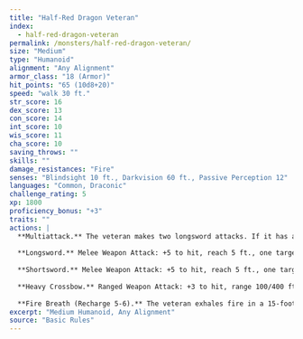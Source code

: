 ```yaml
---
title: "Half-Red Dragon Veteran"
index:
  - half-red-dragon-veteran
permalink: /monsters/half-red-dragon-veteran/
size: "Medium"
type: "Humanoid"
alignment: "Any Alignment"
armor_class: "18 (Armor)"
hit_points: "65 (10d8+20)"
speed: "walk 30 ft."
str_score: 16
dex_score: 13
con_score: 14
int_score: 10
wis_score: 11
cha_score: 10
saving_throws: ""
skills: ""
damage_resistances: "Fire"
senses: "Blindsight 10 ft., Darkvision 60 ft., Passive Perception 12"
languages: "Common, Draconic"
challenge_rating: 5
xp: 1800
proficiency_bonus: "+3"
traits: ""
actions: |
  **Multiattack.** The veteran makes two longsword attacks. If it has a shortsword drawn, it can also make a shortsword attack.
  
  **Longsword.** Melee Weapon Attack: +5 to hit, reach 5 ft., one target. Hit: 7 (1d8 + 3) slashing damage, or 8 (1d10 + 3) slashing damage if used with two hands.
  
  **Shortsword.** Melee Weapon Attack: +5 to hit, reach 5 ft., one target. Hit: 6 (1d6 + 3) piercing damage.
  
  **Heavy Crossbow.** Ranged Weapon Attack: +3 to hit, range 100/400 ft., one target. Hit: 6 (1d10 + 1) piercing damage.
  
  **Fire Breath (Recharge 5-6).** The veteran exhales fire in a 15-foot cone. Each creature in that area must make a DC 15 Dexterity saving throw, taking 24 (7d6) fire damage on a failed save, or half as much damage on a successful one.
excerpt: "Medium Humanoid, Any Alignment"
source: "Basic Rules"
---
```

